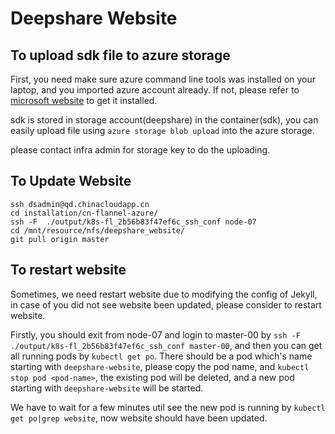 # Deepshare Website

## To upload sdk file to azure storage

First, you need make sure azure command line tools was installed on your laptop, and you imported azure account already. If not, please refer to [microsoft website](https://azure.microsoft.com/en-us/documentation/articles/xplat-cli-install/) to get it installed.

sdk is stored in storage account(deepshare) in the container(sdk), you can easily upload file using `azure storage blob upload` into the azure storage.

please contact infra admin for storage key to do the uploading.

## To Update Website
```
ssh dsadmin@qd.chinacloudapp.cn
cd installation/cn-flannel-azure/
ssh -F  ./output/k8s-fl_2b56b83f47ef6c_ssh_conf node-07
cd /mnt/resource/nfs/deepshare_website/
git pull origin master
```
## To restart website

Sometimes, we need restart website due to modifying the config of Jekyll, in case of you did not see website been updated, please consider to restart website.

Firstly, you should exit from node-07 and login to master-00 by `ssh -F  ./output/k8s-fl_2b56b83f47ef6c_ssh_conf master-00`, and then you can get all running pods by `kubectl get po`. There should be a pod which's name starting with `deepshare-website`, please copy the pod name, and `kubectl stop pod <pod-name>`, the existing pod will be deleted, and a new pod starting with `deepshare-website` will be started.

We have to wait for a few minutes util see the new pod is running by `kubectl get po|grep website`, now website should have been updated. 

